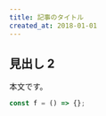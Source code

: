 ```yaml
---
title: 記事のタイトル
created_at: 2018-01-01
---
```


## 見出し 2

本文です。

```javascript
const f = () => {};
```